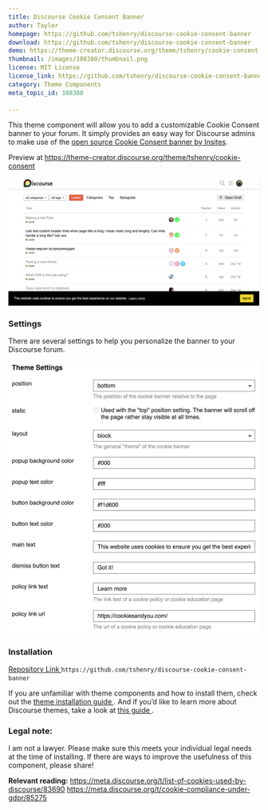 ```yaml
---
title: Discourse Cookie Consent Banner
author: Taylor
homepage: https://github.com/tshenry/discourse-cookie-consent-banner
download: https://github.com/tshenry/discourse-cookie-consent-banner
demo: https://theme-creator.discourse.org/theme/tshenry/cookie-consent
thumbnail: /images/108380/thumbnail.png
license: MIT License
license_link: https://github.com/tshenry/discourse-cookie-consent-banner/blob/master/LICENSE
category: Theme Components
meta_topic_id: 108380

---
```

This theme component will allow you to add a customizable Cookie Consent banner to your forum. It simply provides an easy way for Discourse admins to make use of the [open source Cookie Consent banner by Insites](https://cookieconsent.insites.com).

Preview at https://theme-creator.discourse.org/theme/tshenry/cookie-consent

![cookie-consent: 690x351,60%](/images/108380/fBxaGRLk3y7aVlOp03lroUQWS2Z.png) 



### Settings
There are several settings to help you personalize the banner to your Discourse forum.

![cookie-settings: 462x500,80%](/images/108380/wTpmC6mXJGuBBsa7vvSntwzJM3m.png) 

### Installation

[Repository Link ](https://github.com/tshenry/discourse-cookie-consent-banner)
`https://github.com/tshenry/discourse-cookie-consent-banner`

If you are unfamiliar with theme components and how to install them, check out the [theme installation guide ](https://meta.discourse.org/t/how-do-i-install-a-theme-or-theme-component/63682). And if you’d like to learn more about Discourse themes, take a look at [this guide ](https://meta.discourse.org/t/beginners-guide-to-using-discourse-themes/91966).

### Legal note:

I am not a lawyer. Please make sure this meets your individual legal needs at the time of installing. If there are ways to improve the usefulness of this component, please share!

**Relevant reading:**
 https://meta.discourse.org/t/list-of-cookies-used-by-discourse/83690
https://meta.discourse.org/t/cookie-compliance-under-gdpr/85275